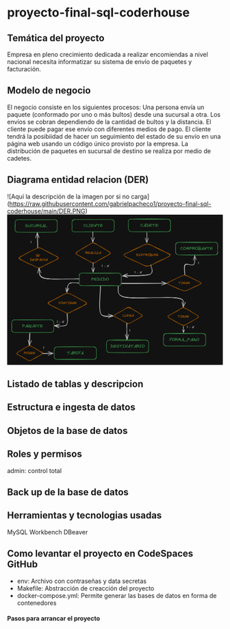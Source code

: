 # proyecto-final-sql-coderhouse

## Temática del proyecto
Empresa en pleno crecimiento dedicada a realizar encomiendas a nivel nacional necesita informatizar su sistema de envío de paquetes y facturación.

## Modelo de negocio
El negocio consiste en los siguientes procesos:
Una persona envía un paquete (conformado por uno o más bultos) desde una sucursal a otra. Los envíos se cobran dependiendo de la cantidad de bultos y la distancia.
El cliente puede pagar ese envío con diferentes medios de pago.
El cliente tendrá la posibiidad de hacer un seguimiento del estado de su envío en una página web usando un código único provisto por la empresa.
La distribución de paquetes en sucursal de destino se realiza por medio de cadetes.

## Diagrama entidad relacion (DER)
<span>![</span><span>Aquí la descripción de la imagen por si no carga</span><span>]</span><span>(</span><span>https://raw.githubusercontent.com/gabrielpacheco1/proyecto-final-sql-coderhouse/main/DER.PNG</span><span>)</span>
![Texto alternativo](https://raw.githubusercontent.com/gabrielpacheco1/proyecto-final-sql-coderhouse/main/DER.PNG)
## Listado de tablas y descripcion

## Estructura e ingesta de datos

## Objetos de la base de datos

## Roles y permisos
admin: control total


## Back up de la base de datos

## Herramientas y tecnologias usadas
MySQL Workbench
DBeaver

## Como levantar el proyecto en CodeSpaces GitHub
* env: Archivo con contraseñas y data secretas
* Makefile: Abstracción de creacción del proyecto
* docker-compose.yml: Permite generar las bases de datos en forma de contenedores

#### Pasos para arrancar el proyecto

